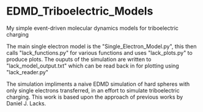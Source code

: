 
# EDMD_Triboelectric_Models

 My simple event-driven molecular dynamics models for triboelectric charging

 The main single electron model is the "Single_Electron_Model.py", this then calls "lack_functions.py" for various functions and uses "lack_plots.py" to produce plots. The ouputs of the simulation are written to "lack_model_output.txt" which can be read back in for plotting using "lack_reader.py"

 The simulation impliments a naive EDMD simulation of hard spheres with only single electrons transferred, in an effort to simulate triboelectric charging. This work is based upon the approach of previous works by Daniel J. Lacks.
